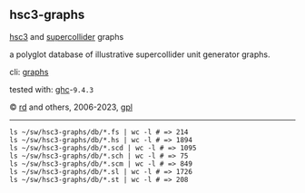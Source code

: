 hsc3-graphs
-----------

[hsc3](http://rohandrape.net/?t=hsc3)
and
[supercollider](http://audiosynth.com/)
graphs

a polyglot database of illustrative supercollider unit generator graphs.

cli: [graphs](?t=hsc3-graphs&e=md/graphs.md)

tested with: [ghc](https://www.haskell.org/ghc/)-`9.4.3`

© [rd](http://rohandrape.net/) and others,
  2006-2023,
  [gpl](http://gnu.org/copyleft/)

* * *

```
ls ~/sw/hsc3-graphs/db/*.fs | wc -l # => 214
ls ~/sw/hsc3-graphs/db/*.hs | wc -l # => 1894
ls ~/sw/hsc3-graphs/db/*.scd | wc -l # => 1095
ls ~/sw/hsc3-graphs/db/*.sch | wc -l # => 75
ls ~/sw/hsc3-graphs/db/*.scm | wc -l # => 849
ls ~/sw/hsc3-graphs/db/*.sl | wc -l # => 1726
ls ~/sw/hsc3-graphs/db/*.st | wc -l # => 208
```
